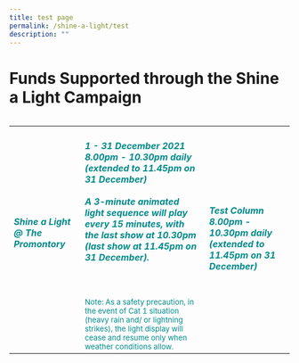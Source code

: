 ```yaml
---
title: test page
permalink: /shine-a-light/test
description: ""
---
```

# Funds Supported through the Shine a Light Campaign

<table class="table-v">
<table style="width:100%">
    <tr>
    <td>
     <h5><font color="darkcyan"><b>Shine a Light @ The Promontory</b></font></h5>
     <br>
    </td>
    <td>
			<h5><font color="darkcyan">1 - 31 December 2021</font>
      <font color="darkcyan"><br>8.00pm - 10.30pm daily (extended to 11.45pm on 31 December)</font>
     <br>
      <font color="darkcyan"><br>A 3-minute animated light sequence will play every 15 minutes, with the last show at 10.30pm (last show at 11.45pm on 31 December).</font></h5>	
			 <br>
      <small><font color="darkcyan"><br>Note: As a safety precaution, in the event of Cat 1 situation (heavy rain and/ or lightning strikes), the light display will cease and resume only when weather conditions allow.</font></small>
      <br> 
    </td>
    <td>
			<h5><font color="darkcyan">Test Column </font>
      <font color="darkcyan"><br>8.00pm - 10.30pm daily (extended to 11.45pm on 31 December)</font>
     <br>
    </h5>